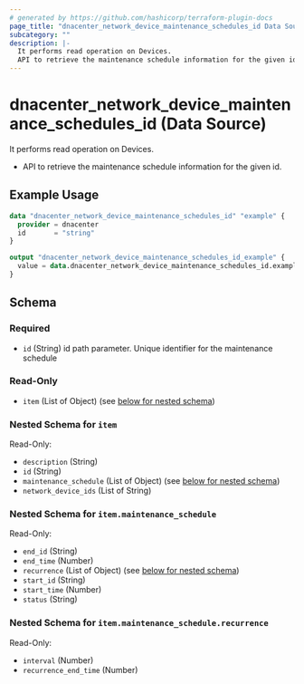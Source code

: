 ```yaml
---
# generated by https://github.com/hashicorp/terraform-plugin-docs
page_title: "dnacenter_network_device_maintenance_schedules_id Data Source - terraform-provider-dnacenter"
subcategory: ""
description: |-
  It performs read operation on Devices.
  API to retrieve the maintenance schedule information for the given id.
---
```


# dnacenter_network_device_maintenance_schedules_id (Data Source)

It performs read operation on Devices.

- API to retrieve the maintenance schedule information for the given id.

## Example Usage

```terraform
data "dnacenter_network_device_maintenance_schedules_id" "example" {
  provider = dnacenter
  id       = "string"
}

output "dnacenter_network_device_maintenance_schedules_id_example" {
  value = data.dnacenter_network_device_maintenance_schedules_id.example.item
}
```

<!-- schema generated by tfplugindocs -->
## Schema

### Required

- `id` (String) id path parameter. Unique identifier for the maintenance schedule

### Read-Only

- `item` (List of Object) (see [below for nested schema](#nestedatt--item))

<a id="nestedatt--item"></a>
### Nested Schema for `item`

Read-Only:

- `description` (String)
- `id` (String)
- `maintenance_schedule` (List of Object) (see [below for nested schema](#nestedobjatt--item--maintenance_schedule))
- `network_device_ids` (List of String)

<a id="nestedobjatt--item--maintenance_schedule"></a>
### Nested Schema for `item.maintenance_schedule`

Read-Only:

- `end_id` (String)
- `end_time` (Number)
- `recurrence` (List of Object) (see [below for nested schema](#nestedobjatt--item--maintenance_schedule--recurrence))
- `start_id` (String)
- `start_time` (Number)
- `status` (String)

<a id="nestedobjatt--item--maintenance_schedule--recurrence"></a>
### Nested Schema for `item.maintenance_schedule.recurrence`

Read-Only:

- `interval` (Number)
- `recurrence_end_time` (Number)
